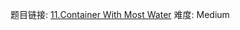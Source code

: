题目链接: [11.Container With Most Water][1]
难度: Medium

[1]: https://leetcode.com/problems/container-with-most-water/